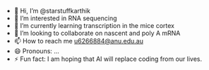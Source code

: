 - 👋 Hi, I’m @starstuffkarthik
- 👀 I’m interested in RNA sequencing
- 🌱 I’m currently learning transcription in the mice cortex
- 💞️ I’m looking to collaborate on nascent and poly A mRNA
- 📫 How to reach me u6266884@anu.edu.au  
- 😄 Pronouns: ...
- ⚡ Fun fact: I am hoping that AI will replace coding from our lives.

<!---
starstuffkarthik/starstuffkarthik is a ✨ special ✨ repository because its `README.md` (this file) appears on your GitHub profile.
You can click the Preview link to take a look at your changes.
--->
